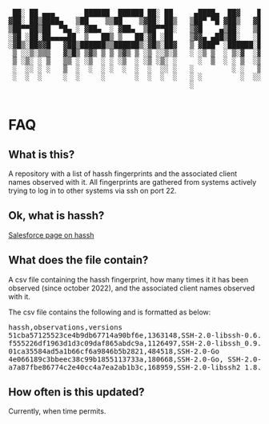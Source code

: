 <pre><div align="center">  
 ██░ ██ ▄▄▄       ██████  ██████ ██░ ██     ▄████▄  ██▓    ██▓█████ ███▄    █▄▄▄█████▓ ██████ 
▓██░ ██▒████▄   ▒██    ▒▒██    ▒▓██░ ██▒   ▒██▀ ▀█ ▓██▒   ▓██▓█   ▀ ██ ▀█   █▓  ██▒ ▓▒██    ▒ 
▒██▀▀██▒██  ▀█▄ ░ ▓██▄  ░ ▓██▄  ▒██▀▀██░   ▒▓█    ▄▒██░   ▒██▒███  ▓██  ▀█ ██▒ ▓██░ ▒░ ▓██▄   
░▓█ ░██░██▄▄▄▄██  ▒   ██▒ ▒   ██░▓█ ░██    ▒▓▓▄ ▄██▒██░   ░██▒▓█  ▄▓██▒  ▐▌██░ ▓██▓ ░  ▒   ██▒
░▓█▒░██▓▓█   ▓██▒██████▒▒██████▒░▓█▒░██▓   ▒ ▓███▀ ░██████░██░▒████▒██░   ▓██░ ▒██▒ ░▒██████▒▒
 ▒ ░░▒░▒▒▒   ▓▒█▒ ▒▓▒ ▒ ▒ ▒▓▒ ▒ ░▒ ░░▒░▒   ░ ░▒ ▒  ░ ▒░▓  ░▓ ░░ ▒░ ░ ▒░   ▒ ▒  ▒ ░░  ▒ ▒▓▒ ▒ ░
 ▒ ░▒░ ░ ▒   ▒▒ ░ ░▒  ░ ░ ░▒  ░ ░▒ ░▒░ ░     ░  ▒  ░ ░ ▒  ░▒ ░░ ░  ░ ░░   ░ ▒░   ░   ░ ░▒  ░ ░
 ░  ░░ ░ ░   ▒  ░  ░  ░ ░  ░  ░  ░  ░░ ░   ░         ░ ░   ▒ ░  ░     ░   ░ ░  ░     ░  ░  ░  
 ░  ░  ░     ░  ░     ░       ░  ░  ░  ░   ░ ░         ░  ░░    ░  ░        ░              ░  
                                           ░                                                  
 </div></pre>    
 
# FAQ

## What is this?
A repository with a list of hassh fingerprints and the associated client names observed with it. All fingerprints are gathered from systems actively trying to log in to other systems via ssh on port 22.

## Ok, what is hassh?
[Salesforce page on hassh](https://github.com/salesforce/hassh)

## What does the file contain?
A csv file containing the hassh fingerprint, how many times it it has been observed (since october 2022), and the associated client names observed with it.

The csv file contains the following and is formatted as below:

<pre>
hassh,observations,versions
51cba57125523ce4b9db67714a90bf6e,1363148,SSH-2.0-libssh-0.6.3, SSH-2.0-libssh-0.6.0
f555226df1963d1d3c09daf865abdc9a,1126497,SSH-2.0-libssh_0.9.6, SSH-2.0-libssh_0.9.5
01ca35584ad5a1b66cf6a9846b5b2821,484518,SSH-2.0-Go
4e066189c3bbeec38c99b1855113733a,180668,SSH-2.0-Go, SSH-2.0-PuTTY_Release_0.1601852.73062054, SSH-2.0-PuTTY_Release_0.1801388524.1262047536, SSH-2.0-PuTTY_Release_0.416481785.864560918, SSH-2.0-PuTTY_Release_0.477042838.1370353077, SSH-2.0-PuTTY_Release_0.286787290.824758700, SSH-2.0-PuTTY_Release_0.1561736894.331836349, SSH-2.0-PuTTY_Release_0.281515356.1376798029, SSH-2.0-PuTTY_Release_0.1169845752.1947832831, SSH-2.0-PuTTY_Release_0.1066831860.43160771, SSH-2.0-PuTTY_Release_0.1808128691.2119611662, SSH-2.0-PuTTY_Release_0.2012088096.1274387677, SSH-2.0-PuTTY_Release_0.268705117.1488609909, SSH-2.0-PuTTY_Release_0.1911713826.1118114188, SSH-2.0-PuTTY_Release_0.948700626.1419191091, SSH-2.0-PuTTY_Release_0.148397987.484642849, SSH-2.0-PuTTY_Release_0.1126898763.562218395, SSH-2.0-PuTTY_Release_0.453439152.1893134143, SSH-2.0-PuTTY_Release_0.1062789247.993326130, SSH-2.0-PuTTY_Release_0.641692938.374751240, SSH-2.0-PuTTY_Release_0.713025225.1198169002, SSH-2.0-PuTTY_Release_0.778107261.693999018, SSH-2.0-PuTTY_Release_0.2144642691.1884165373, SSH-2.0-PuTTY_Release_0.493821255.204892988, SSH-2.0-PuTTY_Release_0.2099936669.1368911354, SSH-2.0-PuTTY_Release_0.7339983.1896059819, SSH-2.0-PuTTY_Release_0.1088868788.710813279, SSH-2.0-PuTTY_Release_0.1077624761.1469190597, SSH-2.0-PuTTY_Release_0.1437965830.1061334690, SSH-2.0-PuTTY_Release_0.1077510663.2020812083, SSH-2.0-PuTTY_Release_0.2021980341.1105103587, SSH-2.0-PuTTY_Release_0.1287265505.561773837, SSH-2.0-PuTTY_Release_0.1080972353.171738530, SSH-2.0-PuTTY_Release_0.1217881166.37155240, SSH-2.0-PuTTY_Release_0.1841648284.640969911, SSH-2.0-PuTTY_Release_0.920252894.1498106108, SSH-2.0-PuTTY_Release_0.1274164498.1751750386, SSH-2.0-PuTTY_Release_0.484959433.1385932120, SSH-2.0-PuTTY_Release_0.1209136289.487254959, SSH-2.0-PuTTY_Release_0.893794085.1621019130, SSH-2.0-PuTTY_Release_0.1036911571.1164558501, SSH-2.0-PuTTY_Release_0.1325744263.1942293250, SSH-2.0-PuTTY_Release_0.653507812.637956871, SSH-2.0-PuTTY_Release_0.796260863.574417963, SSH-2.0-PuTTY_Release_0.1721882955.1064128341, SSH-2.0-PuTTY_Release_0.914048540.902995906, SSH-2.0-PuTTY_Release_0.1807745795.1108175092, SSH-2.0-PuTTY_Release_0.675960567.955019018, SSH-2.0-PuTTY_Release_0.1700516000.669755243, SSH-2.0-PuTTY_Release_0.1144517253.1532506915, SSH-2.0-PuTTY_Release_0.934798658.415018917, SSH-2.0-PuTTY_Release_0.1817398987.914685627, SSH-2.0-PuTTY_Release_0.1123199236.1030209185, SSH-2.0-PuTTY_Release_0.2051044292.690059232, SSH-2.0-PuTTY_Release_0.1094864156.493652223, SSH-2.0-PuTTY_Release_0.410074741.181932465, SSH-2.0-PuTTY_Release_0.210047892.590593687, SSH-2.0-PuTTY_Release_0.2139179242.1783749822, SSH-2.0-PuTTY_Release_0.64276510.1622855971, SSH-2.0-PuTTY_Release_0.1895326698.1796556520, SSH-2.0-PuTTY_Release_0.780024491.1772592905, SSH-2.0-PuTTY_Release_0.379651105.1211701599, SSH-2.0-PuTTY_Release_0.1314911686.1596967929, SSH-2.0-PuTTY_Release_0.1427755902.1154681911, SSH-2.0-PuTTY_Release_0.629404679.460814643, SSH-2.0-PuTTY_Release_0.2031878298.800158313, SSH-2.0-PuTTY_Release_0.1019524841.884489370, SSH-2.0-PuTTY_Release_0.1557610511.1329053748, SSH-2.0-PuTTY_Release_0.713559152.1951184115, SSH-2.0-PuTTY_Release_0.644844547.1507828642, SSH-2.0-PuTTY_Release_0.1874564418.1792519681, SSH-2.0-PuTTY_Release_0.1257724589.1980531555, SSH-2.0-PuTTY_Release_0.588695604.1145983352, SSH-2.0-PuTTY_Release_0.1947374422.1888214287, SSH-2.0-PuTTY_Release_0.1903088385.2098569603, SSH-2.0-PuTTY_Release_0.560375427.548423276, SSH-2.0-PuTTY_Release_0.703471839.1627575319, SSH-2.0-PuTTY_Release_0.1549015594.1269553474, SSH-2.0-PuTTY_Release_0.322555001.497929928, SSH-2.0-PuTTY_Release_0.2004679811.2046288098, SSH-2.0-PuTTY_Release_0.1000666826.1031059585, SSH-2.0-PuTTY_Release_0.862177010.674910088, SSH-2.0-PuTTY_Release_0.1086734079.1338287787, SSH-2.0-PuTTY_Release_0.945427521.587487013, SSH-2.0-PuTTY_Release_0.1667615190.1149723271, SSH-2.0-PuTTY_Release_0.1303120504.13374811, SSH-2.0-PuTTY_Release_0.397072766.981762766, SSH-2.0-PuTTY_Release_0.1367817262.853562659, SSH-2.0-PuTTY_Release_0.240958146.732665233, SSH-2.0-PuTTY_Release_0.1754005741.853979916, SSH-2.0-PuTTY_Release_0.1412115970.1728886205, SSH-2.0-PuTTY_Release_0.1712550515.1285337448, SSH-2.0-PuTTY_Release_0.482309316.2032665488, SSH-2.0-PuTTY_Release_0.979505890.2045120351
a7a87fbe86774c2e40cc4a7ea2ab1b3c,168959,SSH-2.0-libssh2_1.8.2, SSH-2.0-libssh2_1.8.0, SSH-2.0-paramiko_1.8.1, SSH-2.0-PuTTY_Release_0.62, SSH-2.0-paramiko_1.12.4, SSH-2.0-Nmap_SSH2_Hostkey, SSH-2.0-WinSCP_release_5.7.6, SSH-2.0-libssh-0.3.4, SSH-2.0-OpenSSH_4.3, SSH-2.0-WinSCP_release_5.1.3, SSH-2.0-PuTTY_Release_0.58, SSH-2.0-PuTTY_Release_0.63, SSH-2.0-PuTTY_Release_0.64, SSH-2.0-OpenSSH_5.3, SSH-2.0-paramiko_, SSH-2.0-WinSCP_release_3.8.1, SSH-2.0-paramiko_1.15.2, SSH-2.0-PuTTY_KiTTY, SSH-2.0-libssh-0.6.0, SSH-2.0-OpenSSH_6.2, SSH-2.0-libssh_0.11, SSH-2.0-WinSCP_release_4.1.9, SSH-2.0-WinSCP_release_4.3.5, SSH-2.0-PuTTY_Release_0.67, SSH-2.0-paramiko_1.7.5, SSH-2.0-JSCH_0.1.51, SSH-2.0-OpenSSH_6.0p, SSH-2.0-WinSCP_release_5.7.5, SSH-2.0-PuTTY_Release_0.66, SSH-2.0-OpenSSH_5.9, SSH-2.0-WinSCP_release_5.7.4, SSH-2.0-paramiko_2.1.1, SSH-2.0-PuTTY_Release_0.60, SSH-2.0-libssh_0.4.8, SSH-2.0-PuTTY_Release_0.62.1, SSH-2.0-PuTTY_Release_0.65, SSH-2.0-PuTTY_Release_0.59, SSH-2.0-paramiko_1.17.1, SSH-2.0-WinSCP_release_5.1.5, SSH-2.0-paramiko_2.0.2, SSH-2.0-paramiko_2.0.0, SSH-2.0-OpenSSH_5.2, SSH-2.0-PuTTY_Snapshot_2010_02_20, SSH-2.0-Granados-1.0, SSH-2.0-paramiko_1.15.1, SSH-2.0-libssh_0.5.5, SSH-2.0-OpenSSH_3.9p1, SSH-2.0-PuTTY_Release_0.61, SSH-2.0-WinSCP_release_5.2.7, SSH-2.0-paramiko_2.1.2, SSH-2.0-paramiko_1.10.1, SSH-2.0-OpenSSH_6.0, SSH-2.0-OpenSSH_6.1, SSH-2.0-JSCH_0.1.48, SSH-2.0-OpenSSH_7.6p1 Ubuntu-4ubuntu0.3, SSH-2.0-paramiko_1.16.1, SSH-2.0-libssh2_1.7.0, SSH-2.0-paramiko_1.16.0
</pre>

## How often is this updated?
Currently, when time permits.
